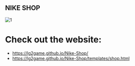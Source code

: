 ## NIKE SHOP

![1](https://github.com/LG2GAME/Nike-Shop/assets/102352533/3a890316-2de3-4971-8c81-3de0cc7b53da)

# Check out the website: 
* https://lg2game.github.io/Nike-Shop/
* https://lg2game.github.io/Nike-Shop/templates/shop.html
